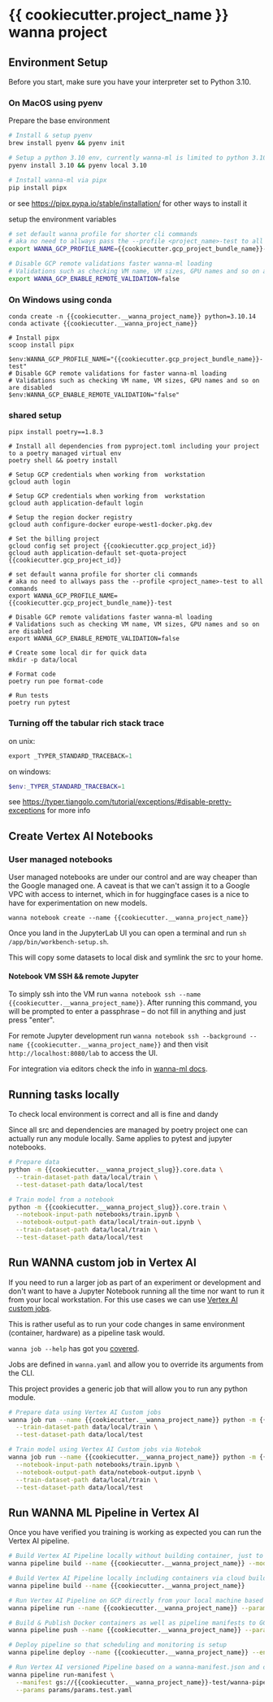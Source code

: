 # {{ cookiecutter.project_name }} wanna project

## Environment Setup

Before you start, make sure you have your interpreter set to Python 3.10.

### On MacOS using pyenv

Prepare the base environment
```bash
# Install & setup pyenv
brew install pyenv && pyenv init

# Setup a python 3.10 env, currently wanna-ml is limited to python 3.10
pyenv install 3.10 && pyenv local 3.10

# Install wanna-ml via pipx
pip install pipx
```

or see https://pipx.pypa.io/stable/installation/ for other ways to install it

setup the environment variables

```bash
# set default wanna profile for shorter cli commands
# aka no need to allways pass the --profile <project_name>-test to all commands
export WANNA_GCP_PROFILE_NAME={{cookiecutter.gcp_project_bundle_name}}-test

# Disable GCP remote validations faster wanna-ml loading
# Validations such as checking VM name, VM sizes, GPU names and so on are disabled
export WANNA_GCP_ENABLE_REMOTE_VALIDATION=false
```

### On Windows using conda

```shell
conda create -n {{cookiecutter.__wanna_project_name}} python=3.10.14
conda activate {{cookiecutter.__wanna_project_name}}

# Install pipx
scoop install pipx

$env:WANNA_GCP_PROFILE_NAME="{{cookiecutter.gcp_project_bundle_name}}-test"
# Disable GCP remote validations for faster wanna-ml loading
# Validations such as checking VM name, VM sizes, GPU names and so on are disabled
$env:WANNA_GCP_ENABLE_REMOTE_VALIDATION="false"
```

### shared setup

```shell
pipx install poetry==1.8.3

# Install all dependencies from pyproject.toml including your project to a poetry managed virtual env
poetry shell && poetry install

# Setup GCP credentials when working from  workstation
gcloud auth login

# Setup GCP credentials when working from  workstation
gcloud auth application-default login

# Setup the region docker registry
gcloud auth configure-docker europe-west1-docker.pkg.dev

# Set the billing project
gcloud config set project {{cookiecutter.gcp_project_id}} 
gcloud auth application-default set-quota-project {{cookiecutter.gcp_project_id}} 

# set default wanna profile for shorter cli commands
# aka no need to allways pass the --profile <project_name>-test to all commands
export WANNA_GCP_PROFILE_NAME={{cookiecutter.gcp_project_bundle_name}}-test

# Disable GCP remote validations faster wanna-ml loading
# Validations such as checking VM name, VM sizes, GPU names and so on are disabled
export WANNA_GCP_ENABLE_REMOTE_VALIDATION=false

# Create some local dir for quick data
mkdir -p data/local

# Format code
poetry run poe format-code

# Run tests
poetry run pytest
```

### Turning off the tabular rich stack trace

on unix:
```powershell
export _TYPER_STANDARD_TRACEBACK=1
```
on windows:
```powershell
$env:_TYPER_STANDARD_TRACEBACK=1
```

see https://typer.tiangolo.com/tutorial/exceptions/#disable-pretty-exceptions for more info

## Create Vertex AI Notebooks

### User managed notebooks

User managed notebooks are under our control and are way cheaper than the Google managed one. A caveat is that we can't assign it to a Google VPC with access to internet, which in for huggingface cases is a nice to have for experimentation on new models.

`wanna notebook create --name {{cookiecutter.__wanna_project_name}}`

Once you land in the JupyterLab UI you can open a terminal and run `sh /app/bin/workbench-setup.sh`.

This will copy some datasets to local disk and symlink the src to your home.

#### Notebook VM SSH && remote Jupyter

To simply ssh into the VM run `wanna notebook ssh --name {{cookiecutter.__wanna_project_name}}`.
After running this command, you will be prompted to enter a passphrase – do not fill in anything and just press "enter".

For remote Jupyter development run `wanna notebook ssh --background --name {{cookiecutter.__wanna_project_name}}` and then visit `http://localhost:8080/lab` to access the UI.

For integration via editors check the info in [wanna-ml docs](https://avast.github.io/wanna-ml/tutorial/notebook/#connecting-with-vscode).

## Running tasks locally
To check local environment is correct and all is fine and dandy

Since all src and dependencies are managed by poetry project one can actually run any module locally.
Same applies to pytest and jupyter notebooks.

```bash 
# Prepare data
python -m {{cookiecutter.__wanna_project_slug}}.core.data \
  --train-dataset-path data/local/train \
  --test-dataset-path data/local/test

# Train model from a notebook
python -m {{cookiecutter.__wanna_project_slug}}.core.train \
  --notebook-input-path notebooks/train.ipynb \
  --notebook-output-path data/local/train-out.ipynb \
  --train-dataset-path data/local/train \
  --test-dataset-path data/local/test
```

## Run WANNA custom job in Vertex AI

If you need to run a larger job as part of an experiment or development and don't want to have a Jupyter Notebook running all the time nor want to run it from your local workstation.
For this use cases we can use [Vertex AI custom jobs](https://cloud.google.com/vertex-ai/docs/training/create-custom-job).

This is rather useful as to run your code changes in same environment (container, hardware) as a pipeline task would.

`wanna job --help`  has got you [covered](https://avast.github.io/wanna-ml/tutorial/job/).

Jobs are defined in `wanna.yaml` and allow you to override its arguments from the CLI. 

This project provides a generic job that will allow you to run any python module.

```bash
# Prepare data using Vertex AI Custom jobs
wanna job run --name {{cookiecutter.__wanna_project_name}} python -m {{cookiecutter.__wanna_project_slug}}.core.data \
  --train-dataset-path data/local/train \
  --test-dataset-path data/local/test

# Train model using Vertex AI Custom jobs via Notebok
wanna job run --name {{cookiecutter.__wanna_project_name}} python -m {{cookiecutter.__wanna_project_slug}}.core.train \
  --notebook-input-path notebooks/train.ipynb \
  --notebook-output-path data/notebook-output.ipynb \
  --train-dataset-path data/local/train \
  --test-dataset-path data/local/test
```

## Run WANNA ML Pipeline in Vertex AI
Once you have verified you training is working as expected you can run the Vertex AI pipeline.

```bash 
# Build Vertex AI Pipeline locally without building container, just to validate Kubeflow IO / stages
wanna pipeline build --name {{cookiecutter.__wanna_project_name}} --mode quick

# Build Vertex AI Pipeline locally including containers via cloud build
wanna pipeline build --name {{cookiecutter.__wanna_project_name}}

# Run Vertex AI Pipeline on GCP directly from your local machine based on wanna.yaml
wanna pipeline run --name {{cookiecutter.__wanna_project_name}} --params params/params.test.yaml

# Build & Publish Docker containers as well as pipeline manifests to GCP
wanna pipeline push --name {{cookiecutter.__wanna_project_name}} --params params/params.test.yaml

# Deploy pipeline so that scheduling and monitoring is setup
wanna pipeline deploy --name {{cookiecutter.__wanna_project_name}} --env test

# Run Vertex AI versioned Pipeline based on a wanna-manifest.json and one can change params for multiple (re)runs
wanna pipeline run-manifest \
  --manifest gs://{{cookiecutter.__wanna_project_name}}-test/wanna-pipelines/{{cookiecutter.__wanna_project_name}}/deployment/dev/manifests/wanna-manifest.json \
  --params params/params.test.yaml
```
